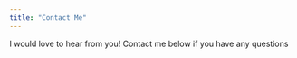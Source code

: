 ```yaml
---
title: "Contact Me"
---
```


I would love to hear from you!
Contact me below if you have any questions

